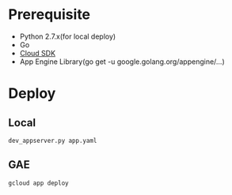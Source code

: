 # Prerequisite
* Python 2.7.x(for local deploy)
* Go
* [Cloud SDK](https://cloud.google.com/sdk/)
* App Engine Library(go get -u google.golang.org/appengine/...)

# Deploy
## Local
```
dev_appserver.py app.yaml
```

## GAE
```
gcloud app deploy
```
